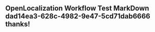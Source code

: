 <properties
ms.topic="hero-topic1"
ms.test1="hero-topic"
ms.test2="test"/>

## OpenLocalization Workflow Test MarkDown dad14ea3-628c-4982-9e47-5cd71dab6666 thanks!
